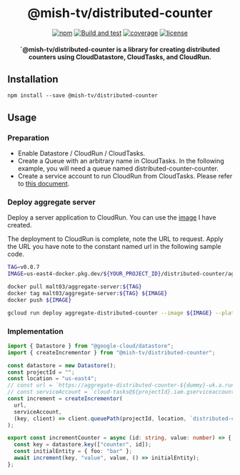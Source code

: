 <h1 align="center">@mish-tv/distributed-counter</h1>

<div align="center">
<a href="https://www.npmjs.com/package/@mish-tv/distributed-counter"><img src="https://img.shields.io/npm/v/@mish-tv/distributed-counter.svg" alt="npm"></a>
<a href="https://github.com/mish-tv/distributed-counter/actions/workflows/build-and-test.yml"><img src="https://github.com/mish-tv/distributed-counter/actions/workflows/build-and-test.yml/badge.svg" alt="Build and test"></a>
<a href="https://codecov.io/gh/mish-tv/distributed-counter"><img src="https://img.shields.io/codecov/c/github/mish-tv/distributed-counter.svg" alt="coverage"></a>
<a href="https://opensource.org/licenses/MIT"><img src="https://img.shields.io/github/license/mish-tv/distributed-counter.svg?style=flat" alt="license"></a>
</div>

<h4 align="center">`@mish-tv/distributed-counter is a library for creating distributed counters using CloudDatastore, CloudTasks, and CloudRun.</h4>


## Installation
```
npm install --save @mish-tv/distributed-counter
```

## Usage
### Preparation
- Enable Datastore / CloudRun / CloudTasks.
- Create a Queue with an arbitrary name in CloudTasks.
In the following example, you will need a queue named distributed-counter-counter.
- Create a service account to run CloudRun from CloudTasks.
Please refer to [this document](https://cloud.google.com/tasks/docs/creating-http-target-tasks#sa).

### Deploy aggregate server
Deploy a server application to CloudRun.
You can use the [image](https://hub.docker.com/repository/docker/malt03/aggregate-server) I have created.

The deployment to CloudRun is complete, note the URL to request.
Apply the URL you have note to the constant named url in the following sample code.

```sh
TAG=v0.0.7
IMAGE=us-east4-docker.pkg.dev/${YOUR_PROJECT_ID}/distributed-counter/aggregate-server:${TAG}

docker pull malt03/aggregate-server:${TAG}
docker tag malt03/aggregate-server:${TAG} ${IMAGE}
docker push ${IMAGE}

gcloud run deploy aggregate-distributed-counter --image ${IMAGE} --platform managed --region us-east4
```

### Implementation
```typescript
import { Datastore } from "@google-cloud/datastore";
import { createIncrementor } from "@mish-tv/distributed-counter";

const datastore = new Datastore();
const projectId = "";
const location = "us-east4";
// const url = `https://aggregate-distributed-counter-${dummy}-uk.a.run.app`;
// const serviceAccount = `cloud-tasks@${projectId}.iam.gserviceaccount.com`;
const increment = createIncrementor(
  url,
  serviceAccount,
  (key, client) => client.queuePath(projectId, location, `distributed-counter-${key.kind}`),
);

export const incrementCounter = async (id: string, value: number) => {
  const key = datastore.key(["counter", id]);
  const initialEntity = { foo: "bar" };
  await increment(key, "value", value, () => initialEntity);
};
```

